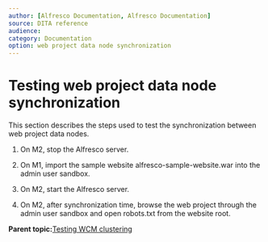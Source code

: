 ```yaml
---
author: [Alfresco Documentation, Alfresco Documentation]
source: DITA reference
audience: 
category: Documentation
option: web project data node synchronization
---
```


# Testing web project data node synchronization

This section describes the steps used to test the synchronization between web project data nodes.

1.  On M2, stop the Alfresco server.

2.  On M1, import the sample website alfresco-sample-website.war into the admin user sandbox.

3.  On M2, start the Alfresco server.

4.  On M2, after synchronization time, browse the web project through the admin user sandbox and open robots.txt from the website root.


**Parent topic:**[Testing WCM clustering](../tasks/cluster-wcm-test.md)

